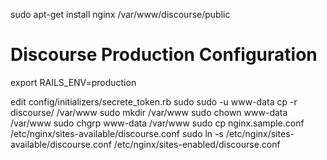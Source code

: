 sudo apt-get install nginx
/var/www/discourse/public 

# Discourse Production Configuration
export RAILS_ENV=production

edit config/initializers/secrete_token.rb
sudo
sudo -u www-data cp -r discourse/ /var/www
sudo mkdir /var/www
sudo chown www-data /var/www
sudo chgrp www-data /var/www
sudo cp nginx.sample.conf /etc/nginx/sites-available/discourse.conf
sudo ln -s /etc/nginx/sites-available/discourse.conf /etc/nginx/sites-enabled/discourse.conf
